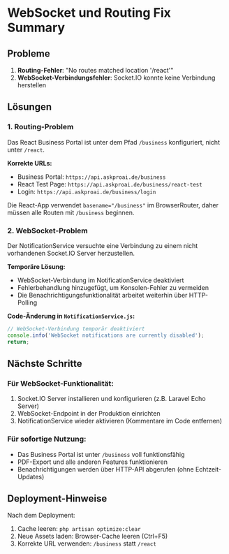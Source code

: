 # WebSocket und Routing Fix Summary

## Probleme

1. **Routing-Fehler**: "No routes matched location '/react'"
2. **WebSocket-Verbindungsfehler**: Socket.IO konnte keine Verbindung herstellen

## Lösungen

### 1. Routing-Problem

Das React Business Portal ist unter dem Pfad `/business` konfiguriert, nicht unter `/react`.

**Korrekte URLs:**
- Business Portal: `https://api.askproai.de/business`
- React Test Page: `https://api.askproai.de/business/react-test`
- Login: `https://api.askproai.de/business/login`

Die React-App verwendet `basename="/business"` im BrowserRouter, daher müssen alle Routen mit `/business` beginnen.

### 2. WebSocket-Problem

Der NotificationService versuchte eine Verbindung zu einem nicht vorhandenen Socket.IO Server herzustellen.

**Temporäre Lösung:**
- WebSocket-Verbindung im NotificationService deaktiviert
- Fehlerbehandlung hinzugefügt, um Konsolen-Fehler zu vermeiden
- Die Benachrichtigungsfunktionalität arbeitet weiterhin über HTTP-Polling

**Code-Änderung in `NotificationService.js`:**
```javascript
// WebSocket-Verbindung temporär deaktiviert
console.info('WebSocket notifications are currently disabled');
return;
```

## Nächste Schritte

### Für WebSocket-Funktionalität:
1. Socket.IO Server installieren und konfigurieren (z.B. Laravel Echo Server)
2. WebSocket-Endpoint in der Produktion einrichten
3. NotificationService wieder aktivieren (Kommentare im Code entfernen)

### Für sofortige Nutzung:
- Das Business Portal ist unter `/business` voll funktionsfähig
- PDF-Export und alle anderen Features funktionieren
- Benachrichtigungen werden über HTTP-API abgerufen (ohne Echtzeit-Updates)

## Deployment-Hinweise

Nach dem Deployment:
1. Cache leeren: `php artisan optimize:clear`
2. Neue Assets laden: Browser-Cache leeren (Ctrl+F5)
3. Korrekte URL verwenden: `/business` statt `/react`